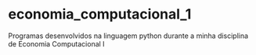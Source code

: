 # economia_computacional_1
Programas desenvolvidos na linguagem python durante a minha disciplina de Economia Computacional I
